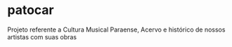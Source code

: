 # patocar
Projeto referente a Cultura Musical Paraense, Acervo e histórico de nossos artistas com suas obras
